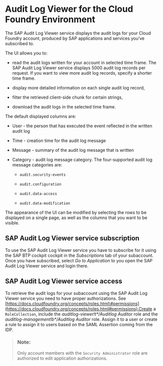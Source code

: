 <!-- loioe3baa5f1a0c64c44aac8ab3ea3d1b500 -->

# Audit Log Viewer for the Cloud Foundry Environment

The SAP Audit Log Viewer service displays the audit logs for your Cloud Foundry account, produced by SAP applications and services you’ve subscribed to.

The UI allows you to:

-   read the audit logs written for your account in selected time frame. The SAP Audit Log Viewer service displays 5000 audit log records per request. If you want to view more audit log records, specify a shorter time frame.

-   display more detailed information on each single audit log record,

-   filter the retrieved client-side chunk for certain strings,

-   download the audit logs in the selected time frame.


The default displayed columns are:

-   User - the person that has executed the event reflected in the written audit log

-   Time - creation time for the audit log message

-   Message - summary of the audit log message that is written

-   Category - audit log message category. The four-supported audit log message categories are:

    -   `audit.security-events`

    -   `audit.configuration`

    -   `audit.data-access`

    -   `audit.data-modification`


The appearance of the UI can be modified by selecting the rows to be displayed on a single page, as well as the columns that you want to be visible.



<a name="loioe3baa5f1a0c64c44aac8ab3ea3d1b500__section_er5_g3k_kfb"/>

## SAP Audit Log Viewer service subscription

To use the SAP Audit Log Viewer service you have to subscribe for it using the SAP BTP cockpit cockpit in the *Subscriptions* tab of your subaccount. Once you have subscribed, select *Go to Application* to you open the SAP Audit Log Viewer service and login there.



<a name="loioe3baa5f1a0c64c44aac8ab3ea3d1b500__section_cbf_43k_kfb"/>

## SAP Audit Log Viewer service access

To retrieve the audit logs for your subaccount using the SAP Audit Log Viewer service you need to have proper authorizations. See [https://docs.cloudfoundry.org/concepts/roles.html\#permissions](https://docs.cloudfoundry.org/concepts/roles.html#permissions).Create a `RoleCollection`, include the *auditlog-viewer!t\*/Auditlog Auditor* role and the *auditlog-management!b\*/Auditlog Auditor* role. Assign it to a user or create a rule to assign it to users based on the SAML Assertion coming from the IDP.

> ### Note:  
> Only account members with the `Security Administrator` role are authorized to edit application authorizations.

